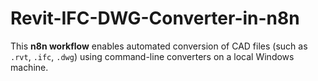 # Revit-IFC-DWG-Converter-in-n8n
This **n8n workflow** enables automated conversion of CAD files (such as `.rvt`, `.ifc`, `.dwg`) using command-line converters on a local Windows machine.
